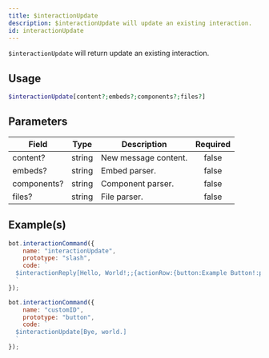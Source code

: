 ```yaml
---
title: $interactionUpdate
description: $interactionUpdate will update an existing interaction.
id: interactionUpdate
---
```


`$interactionUpdate` will return update an existing interaction.

## Usage

```php
$interactionUpdate[content?;embeds?;components?;files?]
```

## Parameters

| Field       | Type   | Description          | Required |
| ----------- | ------ | -------------------- | :------: |
| content?    | string | New message content. |  false   |
| embeds?     | string | Embed parser.        |  false   |
| components? | string | Component parser.    |  false   |
| files?      | string | File parser.         |  false   |

## Example(s)

```javascript
bot.interactionCommand({
    name: "interactionUpdate",
    prototype: "slash",
    code: `
  $interactionReply[Hello, World!;;{actionRow:{button:Example Button!:primary:customID:false}};;everyone;false]
  `
});
```

```js
bot.interactionCommand({
    name: "customID",
    prototype: "button",
    code: `
  $interactionUpdate[Bye, world.]
  `
});
```